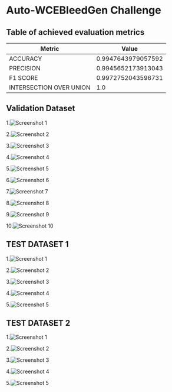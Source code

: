
# Auto-WCEBleedGen Challenge




## Table of achieved evaluation metrics
| Metric                  | Value                |
|-------------------------|----------------------|
| ACCURACY                | 0.9947643979057592  |
| PRECISION               | 0.9945652173913043  |
| F1 SCORE                | 0.9972752043596731  |
| INTERSECTION OVER UNION | 1.0                  |

## Validation Dataset

1.![Screenshot 1](https://i.ibb.co/mBQZtPm/SAVE-20231008-034338.jpg)

2.![Screenshot 2](https://i.ibb.co/JR1TpB7/Screenshot-2023-10-07-220102.png)

3.![Screenshot 3](https://i.ibb.co/415rRtD/Screenshot-2023-10-07-220031.png)

4.![Screenshot 4](https://i.ibb.co/HHQFs1D/Screenshot-2023-10-07-215930.png)

5.![Screenshot 5](https://i.ibb.co/fSH143m/SAVE-20231008-034503.jpg)

6.![Screenshot 6](https://i.ibb.co/MCdxS3P/SAVE-20231008-034457.jpg)

7.![Screenshot 7](https://i.ibb.co/7GZh2M0/SAVE-20231008-034449.jpg)

8.![Screenshot 8](https://i.ibb.co/9p3VQvL/SAVE-20231008-034443.jpg)

9.![Screenshot 9](https://i.ibb.co/VC5KVSk/SAVE-20231008-034438.jpg)

10.![Screenshot 10](https://i.ibb.co/GnRg9Mh/SAVE-20231008-034427.jpg)

## TEST DATASET 1
1.![Screenshot 1](https://imgbb.com/][img]https://i.ibb.co/gmMcbBr/SAVE-20231008-035654.jpg)

2.![Screenshot 2](https://imgbb.com/][img]https://i.ibb.co/6tBjysB/SAVE-20231008-035649.jpg)

3.![Screenshot 3](https://imgbb.com/][img]https://i.ibb.co/zSqg0Dx/SAVE-20231008-035643.jpg)

4.![Screenshot 4](https://imgbb.com/][img]https://i.ibb.co/VL8t6g3/SAVE-20231008-035637.jpg)

5.![Screenshot 5](https://imgbb.com/][img]https://i.ibb.co/wMLzprR/SAVE-20231008-035614.jpg)

## TEST DATASET 2
1.![Screenshot 1](https://i.ibb.co/L6Mnvnn/Screenshot-2023-10-07-221904.png)

2.![Screenshot 2](https://i.ibb.co/HrsHZLF/Screenshot-2023-10-07-221926.png)

3.![Screenshot 3](https://i.ibb.co/mzNccdQ/Screenshot-2023-10-07-221949.png)

4.![Screenshot 4](https://i.ibb.co/qBMwYjn/Screenshot-2023-10-07-222019.png)

5.![Screenshot 5](https://i.ibb.co/QY9Z0t0/Screenshot-2023-10-07-222049.png)
